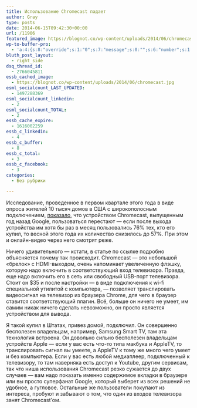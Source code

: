 ```yaml
---
title: Использование Chromecast падает
author: Gray
type: posts
date: 2014-06-15T09:42:30+00:00
url: /11906
featured_image: https://blognot.co/wp-content/uploads/2014/06/chromecast.jpg
wp-to-buffer-pro:
  - 'a:4:{s:8:"override";s:1:"0";s:7:"message";s:0:"";s:6:"number";s:1:"1";s:16:"alternateMessage";s:0:"";}'
bluth_post_layout:
  - right_side
dsq_thread_id:
  - 2766045811
essb_cached_image:
  - https://blognot.co/wp-content/uploads/2014/06/chromecast.jpg
esml_socialcount_LAST_UPDATED:
  - 1497288369
esml_socialcount_linkedin:
  - 2
esml_socialcount_TOTAL:
  - 2
essb_cache_expire:
  - 1616002259
essb_c_linkedin:
  - 4
essb_c_buffer:
  - 8
essb_c_total:
  - 3
essb_c_facebook:
  - 3
categories:
  - Без рубрики

---
```








Исследование, проведенное в первом квартале этого года в виде опроса жителей 10 тысяч домов в США с широкополосным подключением, [показало][1], что устройством Chromecast, выпущенным год назад Google, пользоваться перестают — если после выхода устройства им хотя бы раз в месяц пользовались 76% тех, кто его купил, то весной этого года их количество снизилось до 57%. При этом и онлайн-видео через него смотрят реже.

Ничего удивительного — кстати, в статье по ссылке подробно объясняется почему так происходит. Chromecast — это небольшой &#171;брелок&#187; с HDMI-выходом, очень напоминает увеличенную флэшку, которую надо включить в соответствующий вход телевизора. Правда, еще надо включить его в сеть или свободный USB-порт телевизора. Стоит он $35 и после настройки — в виде подключения к wi-fi специальной утилитой с компьютера, — позволяет транслировать видеосигнал на телевизор из браузера Chrome, для чего в браузер ставится соответствующий плагин. Всё, больше он ничего не умеет, им самим никак ничего сделать невозможно, он просто является устройством для вывода.

Я такой купил в Штатах, привез домой, подключил. Он совершенно бесполезен владельцам, например, Samsung Smart TV, там эта технология встроена. Он довольно сильно бесполезен владельцам устройств Apple — если у вас есть что-то типа макбука и AppleTV, то транслировать сигнал вы умеете, а AppleTV к тому же много чего умеет и без компьютера. Если у вас есть любой медиаплеер, подключенный к телевизору, то там наверняка есть доступ к Youtube, другим сервисам, так что ниша использования Chromecast резко сужается до двух случаев — вам надо показать именно содержимое вкладки в браузере или вы просто суперфанат Google, который выберет из всех решений не удобное, а гугловое. Остальные же пользователи покупают из интереса, пробуют и забывают о том, что один из входов телевизора занят Chromecast&#8217;ом.

 [1]: http://venturebeat.com/2014/06/10/chromecast-usage-drops-in-the-u-s-as-streaming-media-settles-in/